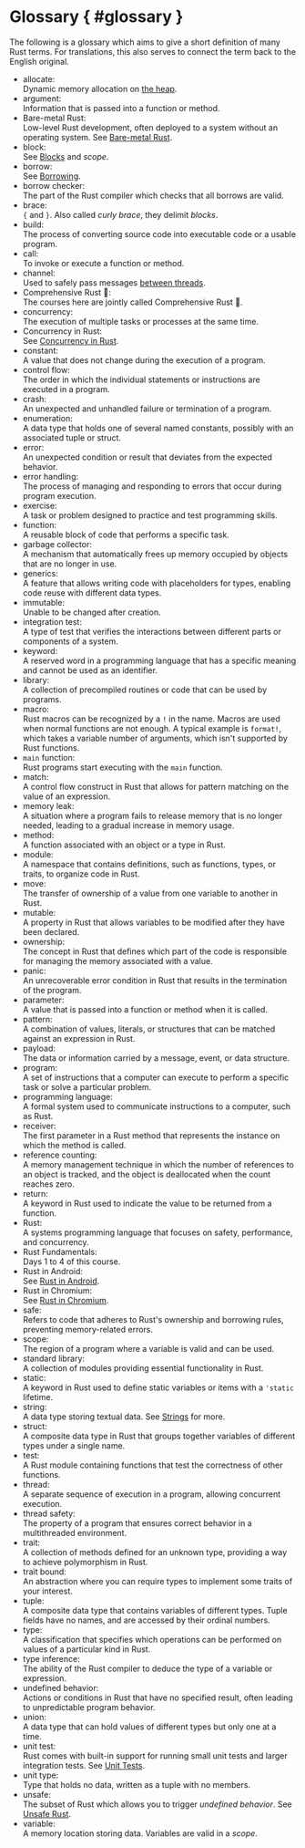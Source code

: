 <!-- i18n:comment Please keep { #glossary } untranslated. -->

# Glossary { #glossary }

The following is a glossary which aims to give a short definition of many Rust
terms. For translations, this also serves to connect the term back to the
English original.

<style>
h1#glossary ~ ul {
    list-style: none;
    padding-inline-start: 0;
}

h1#glossary ~ ul > li {
    /* Simplify with "text-indent: 2em hanging" when supported:
       https://caniuse.com/mdn-css_properties_text-indent_hanging */
    padding-left: 2em;
    text-indent: -2em;
}

h1#glossary ~ ul > li:first-line {
    font-weight: bold;
}
</style>

<!-- i18n:comment Please add the English term in italic after your -->
<!-- i18n:comment translated term. Also, please keep the hard line -->
<!-- i18n:comment breaks to ensure a nice formatting. -->

- allocate:\
  Dynamic memory allocation on [the heap](memory-management/stack-vs-heap.md).
- argument:\
  Information that is passed into a function or method.
- Bare-metal Rust:\
  Low-level Rust development, often deployed to a system without an operating
  system. See [Bare-metal Rust](bare-metal.md).
- block:\
  See [Blocks](control-flow/blocks.md) and _scope_.
- borrow:\
  See [Borrowing](ownership/borrowing.md).
- borrow checker:\
  The part of the Rust compiler which checks that all borrows are valid.
- brace:\
  `{` and `}`. Also called _curly brace_, they delimit _blocks_.
- build:\
  The process of converting source code into executable code or a usable
  program.
- call:\
  To invoke or execute a function or method.
- channel:\
  Used to safely pass messages [between threads](concurrency/channels.md).
- Comprehensive Rust 🦀:\
  The courses here are jointly called Comprehensive Rust 🦀.
- concurrency:\
  The execution of multiple tasks or processes at the same time.
- Concurrency in Rust:\
  See [Concurrency in Rust](concurrency.md).
- constant:\
  A value that does not change during the execution of a program.
- control flow:\
  The order in which the individual statements or instructions are executed in a
  program.
- crash:\
  An unexpected and unhandled failure or termination of a program.
- enumeration:\
  A data type that holds one of several named constants, possibly with an
  associated tuple or struct.
- error:\
  An unexpected condition or result that deviates from the expected behavior.
- error handling:\
  The process of managing and responding to errors that occur during program
  execution.
- exercise:\
  A task or problem designed to practice and test programming skills.
- function:\
  A reusable block of code that performs a specific task.
- garbage collector:\
  A mechanism that automatically frees up memory occupied by objects that are no
  longer in use.
- generics:\
  A feature that allows writing code with placeholders for types, enabling code
  reuse with different data types.
- immutable:\
  Unable to be changed after creation.
- integration test:\
  A type of test that verifies the interactions between different parts or
  components of a system.
- keyword:\
  A reserved word in a programming language that has a specific meaning and
  cannot be used as an identifier.
- library:\
  A collection of precompiled routines or code that can be used by programs.
- macro:\
  Rust macros can be recognized by a `!` in the name. Macros are used when
  normal functions are not enough. A typical example is `format!`, which takes a
  variable number of arguments, which isn't supported by Rust functions.
- `main` function:\
  Rust programs start executing with the `main` function.
- match:\
  A control flow construct in Rust that allows for pattern matching on the value
  of an expression.
- memory leak:\
  A situation where a program fails to release memory that is no longer needed,
  leading to a gradual increase in memory usage.
- method:\
  A function associated with an object or a type in Rust.
- module:\
  A namespace that contains definitions, such as functions, types, or traits, to
  organize code in Rust.
- move:\
  The transfer of ownership of a value from one variable to another in Rust.
- mutable:\
  A property in Rust that allows variables to be modified after they have been
  declared.
- ownership:\
  The concept in Rust that defines which part of the code is responsible for
  managing the memory associated with a value.
- panic:\
  An unrecoverable error condition in Rust that results in the termination of
  the program.
- parameter:\
  A value that is passed into a function or method when it is called.
- pattern:\
  A combination of values, literals, or structures that can be matched against
  an expression in Rust.
- payload:\
  The data or information carried by a message, event, or data structure.
- program:\
  A set of instructions that a computer can execute to perform a specific task
  or solve a particular problem.
- programming language:\
  A formal system used to communicate instructions to a computer, such as Rust.
- receiver:\
  The first parameter in a Rust method that represents the instance on which the
  method is called.
- reference counting:\
  A memory management technique in which the number of references to an object
  is tracked, and the object is deallocated when the count reaches zero.
- return:\
  A keyword in Rust used to indicate the value to be returned from a function.
- Rust:\
  A systems programming language that focuses on safety, performance, and
  concurrency.
- Rust Fundamentals:\
  Days 1 to 4 of this course.
- Rust in Android:\
  See [Rust in Android](android.md).
- Rust in Chromium:\
  See [Rust in Chromium](chromium.md).
- safe:\
  Refers to code that adheres to Rust's ownership and borrowing rules,
  preventing memory-related errors.
- scope:\
  The region of a program where a variable is valid and can be used.
- standard library:\
  A collection of modules providing essential functionality in Rust.
- static:\
  A keyword in Rust used to define static variables or items with a `'static`
  lifetime.
- string:\
  A data type storing textual data. See [Strings](references/strings.html) for
  more.
- struct:\
  A composite data type in Rust that groups together variables of different
  types under a single name.
- test:\
  A Rust module containing functions that test the correctness of other
  functions.
- thread:\
  A separate sequence of execution in a program, allowing concurrent execution.
- thread safety:\
  The property of a program that ensures correct behavior in a multithreaded
  environment.
- trait:\
  A collection of methods defined for an unknown type, providing a way to
  achieve polymorphism in Rust.
- trait bound:\
  An abstraction where you can require types to implement some traits of your
  interest.
- tuple:\
  A composite data type that contains variables of different types. Tuple fields
  have no names, and are accessed by their ordinal numbers.
- type:\
  A classification that specifies which operations can be performed on values of
  a particular kind in Rust.
- type inference:\
  The ability of the Rust compiler to deduce the type of a variable or
  expression.
- undefined behavior:\
  Actions or conditions in Rust that have no specified result, often leading to
  unpredictable program behavior.
- union:\
  A data type that can hold values of different types but only one at a time.
- unit test:\
  Rust comes with built-in support for running small unit tests and larger
  integration tests. See [Unit Tests](testing/unit-tests.html).
- unit type:\
  Type that holds no data, written as a tuple with no members.
- unsafe:\
  The subset of Rust which allows you to trigger _undefined behavior_. See
  [Unsafe Rust](unsafe.html).
- variable:\
  A memory location storing data. Variables are valid in a _scope_.
